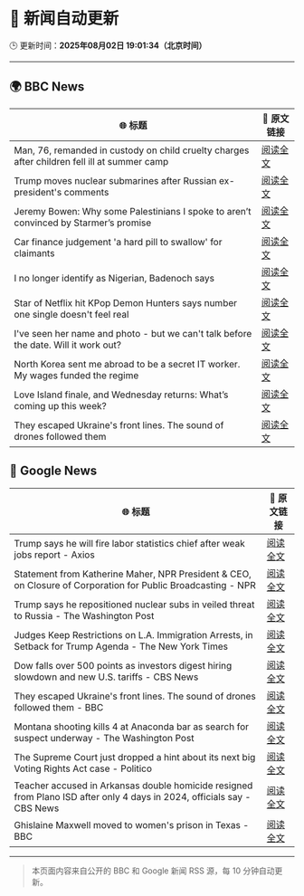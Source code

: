 # 🧠 新闻自动更新

🕒 更新时间：**2025年08月02日 19:01:34（北京时间）**

---

## 🌍 BBC News

| 🌐 标题 | 🔗 原文链接 |
|--------|-------------|
| Man, 76, remanded in custody on child cruelty charges after children fell ill at summer camp | [阅读全文](https://www.bbc.com/news/articles/cwyep6j7z0zo?at_medium=RSS&at_campaign=rss) |
| Trump moves nuclear submarines after Russian ex-president's comments | [阅读全文](https://www.bbc.com/news/articles/c93dgr2dd53o?at_medium=RSS&at_campaign=rss) |
| Jeremy Bowen: Why some Palestinians I spoke to aren’t convinced by Starmer’s promise | [阅读全文](https://www.bbc.com/news/articles/cd6n0eeqp54o?at_medium=RSS&at_campaign=rss) |
| Car finance judgement 'a hard pill to swallow' for claimants | [阅读全文](https://www.bbc.com/news/articles/c7vle481ydno?at_medium=RSS&at_campaign=rss) |
| I no longer identify as Nigerian, Badenoch says | [阅读全文](https://www.bbc.com/news/articles/c24z77yg16eo?at_medium=RSS&at_campaign=rss) |
| Star of Netflix hit KPop Demon Hunters says number one single doesn't feel real | [阅读全文](https://www.bbc.com/news/articles/c3dpxknjn07o?at_medium=RSS&at_campaign=rss) |
| I've seen her name and photo - but we can't talk before the date. Will it work out? | [阅读全文](https://www.bbc.com/news/articles/c9w1we5gz5qo?at_medium=RSS&at_campaign=rss) |
| North Korea sent me abroad to be a secret IT worker. My wages funded the regime | [阅读全文](https://www.bbc.com/news/articles/c15wk77zxngo?at_medium=RSS&at_campaign=rss) |
| Love Island finale, and Wednesday returns: What’s coming up this week? | [阅读全文](https://www.bbc.com/news/articles/c15l4kv45v5o?at_medium=RSS&at_campaign=rss) |
| They escaped Ukraine's front lines. The sound of drones followed them | [阅读全文](https://www.bbc.com/news/articles/c23gjk7dlvlo?at_medium=RSS&at_campaign=rss) |

## 📰 Google News

| 🌐 标题 | 🔗 原文链接 |
|--------|-------------|
| Trump says he will fire labor statistics chief after weak jobs report - Axios | [阅读全文](https://news.google.com/rss/articles/CBMibEFVX3lxTE8wNlZtY0YtMDkybGI0eEJtclV0dERjSlpNcTcyaDAwMVFrT3lZMnh1cUN6QWhOOE15WXdzSzAybU85MFNBWDBsSWdlSXlFNHZycC0zN2p5MjJyQk5STV9LWWsxVlhDVGYzd3EybA?oc=5) |
| Statement from Katherine Maher, NPR President & CEO, on Closure of Corporation for Public Broadcasting - NPR | [阅读全文](https://news.google.com/rss/articles/CBMi1wFBVV95cUxPTFlINm53Vld2ajQ2THYwWUk0dkdIMnItaGpJY1FWRllVN0d3YzFpSTlnbkJfaF9xU2ZwS0gxNGxhbV90SUNlZk9EMzJVRVVOVXdTRjFhaHJUeTNEMUM1aGtkR1V2a0tDVzVkREVTdHRYaGpZWVRadHQtaTV2NGpOZDBxa05ubmdWU19LaFV5TTVmQ0w3SDZ3VWpSZmN0U0dNWkk0RXVONUdJWFJrTC1xUE1DNDVhZVhyVWQ3YWE2YzJWMzhBMFUyLVlVXzhrWXdubGdUS0hHVQ?oc=5) |
| Trump says he repositioned nuclear subs in veiled threat to Russia - The Washington Post | [阅读全文](https://news.google.com/rss/articles/CBMihgFBVV95cUxPNFA1THJNZnp1cGlpZDh1UWpBVFd1b1k2SzRiYy1aWFZ1YU80aTVaZm85SUk1Vkt6TUx3NzJRSGtTemVKVFlGbUpYVHRha2g5YXk4Tnl3RDJRTm1XaEtucGxkTHZWck82YS1qcHJSb1pyR1FUZ0diVkpXRU82NnBCQjZmU2VHZw?oc=5) |
| Judges Keep Restrictions on L.A. Immigration Arrests, in Setback for Trump Agenda - The New York Times | [阅读全文](https://news.google.com/rss/articles/CBMihgFBVV95cUxOUVRFQnhFV3NqVnJqTGtpcE9LMlNNcFNYT0FGWldIYXVseVk1djMyM3Jlc1lpNXpTdzNJRi1DamgzeXZMRnBiMHdMQm9UZ1ctaTI2WUY2UXNPTUZRNUd5ZjZnN21Mcmh1ZWpvUDB5VUJ3NEI0d3VHeTItLVVVVEhkeVIwOXMwUQ?oc=5) |
| Dow falls over 500 points as investors digest hiring slowdown and new U.S. tariffs - CBS News | [阅读全文](https://news.google.com/rss/articles/CBMigwFBVV95cUxNTDNtdUptcUYtYmUxLUVQTGtHdUFhcWc4THJJSTJyeWs2MXhySFFtVmExN0d1aGxXaG4yNjNjbkZSX3BDUDg2UXVOU2owdmx6bUdXaEpTRjVOUWhjMEZ2OTg1Sk1qSkV1NDc2Vy0wRmR3bXFiYUdWYkZxMjNOYnJXZGE1MNIBiAFBVV95cUxNNUk3anAzXzdBekZoMEVvUndqZFFkWjZsbHpwNHl3R19lTXpjcWhvdTVOTHZyQl9PQnQ2dk9MRE5KcUJKNWxIWlpKSEk1Zkc2TlBkSlNWQ1duMFVUY0xzRW5PNG9zbGVRZ054dTMyaXJGcUx0UzNuUjNHeENtYU9IT09LOXVUdzI1?oc=5) |
| They escaped Ukraine's front lines. The sound of drones followed them - BBC | [阅读全文](https://news.google.com/rss/articles/CBMiWkFVX3lxTE1rYmJBX29vWGNQMk1zbi1FYi1hSlV2bDR3OVh1eFJwU053OFJnanpSV3FEeXRwMmkzZXhhbjlCeld6bzg5Wm84UlptUjVMX0ZhQmZhaHlpQXpxQdIBX0FVX3lxTFBnQURGbEs5d2hPLXQ3R0kwQ0paQ19nRnkxejE3X0oxSFl5ZVdzeTZTbDR6bmVmOWwyamxfSzhRSXFBM0Y2QU5SV000VEJpN3NXUWtOZWh0bDBKMUFCbklN?oc=5) |
| Montana shooting kills 4 at Anaconda bar as search for suspect underway - The Washington Post | [阅读全文](https://news.google.com/rss/articles/CBMikAFBVV95cUxNNXNwSy0yZ09uODllLXV6d3dodGtPZmJzbDhWdzdKVXBzcERKZGpSVmg0aVMxMWYtUmVWa2JkLXZpTVMxSWQ0c0d5a19Mcml2Rkt6UVk1LUtEc21IQkVtU0czMGVvbFJVeEdSY1NwUVljdTNneWlQdEktcG1vRWN6RDE4RW9SeDZaanFGVkpUOW0?oc=5) |
| The Supreme Court just dropped a hint about its next big Voting Rights Act case - Politico | [阅读全文](https://news.google.com/rss/articles/CBMimAFBVV95cUxOMmZyRU5fT3FmdjVWTlRrT1dZYTMyMkdFMW13WWQ5VG1Ydkp2Wm5FWXVnNWVzbU9LeDZYTV9OMzB3SGdlVkZoekNsYWJ5SlQ3QUlPcml1OVRJLXo3QlZELVpTTkhMMnl1ZVBCMGMyNUVDc25CdE1Jd2tQb0x2Y05IRnlGOGw0aFMycW54S2NqbmhMX0ZGajNKNw?oc=5) |
| Teacher accused in Arkansas double homicide resigned from Plano ISD after only 4 days in 2024, officials say - CBS News | [阅读全文](https://news.google.com/rss/articles/CBMipgFBVV95cUxQN29wdnZLVC1xUmdNcFcxcV9HLWZkYmxMcVlNaW1vbXFWSkZLaTdNSjhLZk5WNFE1WXUtVmtfdFdUWWFKYWxtRXhTSW1ueTZHVWdKb3VoSGpDOXRLTEFkRVViV0ItbUJmcVRIWHNkSWx0Mk55U3d2VGZTOHVLMThmby1QczFFclNrakIxaklobXBiOFNxWmxmYnR4TFJraV9qTE5CVjVn?oc=5) |
| Ghislaine Maxwell moved to women's prison in Texas - BBC | [阅读全文](https://news.google.com/rss/articles/CBMiWkFVX3lxTE9tN0hXYXFWMDNZRmQ0NURvOFFyTVlyaDdzeFh3NWNSTTE5enlKa3JKMTVBRTQ5MUNmQjVPSmxheFBVdDM3MU5XX3BfNlVxUzNlRDdPN2dGLVVpZw?oc=5) |

---
> 本页面内容来自公开的 BBC 和 Google 新闻 RSS 源，每 10 分钟自动更新。